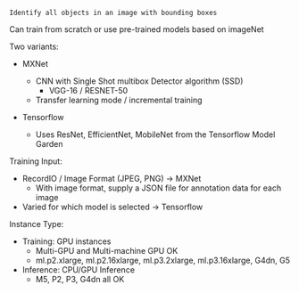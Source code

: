 `Identify all objects in an image with bounding boxes`

Can train from scratch or use pre-trained models based on imageNet

Two variants: 
- MXNet 
	- CNN with Single Shot multibox Detector algorithm (SSD)
		- VGG-16 / RESNET-50
	- Transfer learning mode / incremental training
	
- Tensorflow
	- Uses ResNet, EfficientNet, MobileNet from the Tensorflow Model Garden

Training Input:
- RecordIO / Image Format (JPEG, PNG) → MXNet
	- With image format, supply a JSON file for annotation data for each image
- Varied for which model is selected → Tensorflow

Instance Type:
- Training: GPU instances
	- Multi-GPU and Multi-machine GPU OK
	- ml.p2.xlarge, ml.p2.16xlarge, ml.p3.2xlarge, ml.p3.16xlarge, G4dn, G5
- Inference: CPU/GPU Inference
	- M5, P2, P3, G4dn all OK